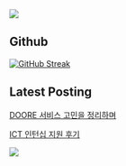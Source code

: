 <img src="https://capsule-render.vercel.app/api?type=waving&color=8B6D6D&height=150&section=header" />

## Github

[![GitHub Streak](https://streak-stats.demolab.com?user=JJimini&theme=onedark)](https://git.io/streak-stats)

## Latest Posting

[DOORE 서비스 고민을 정리하며](https://jjimini.github.io/posts/DOORE-%EC%84%9C%EB%B9%84%EC%8A%A4%EC%9D%98-%EA%B3%A0%EB%AF%BC%EC%9D%84-%EC%A0%95%EB%A6%AC%ED%95%98%EB%A9%B0/)

[ICT 인턴십 지원 후기](https://jjimini.github.io/posts/ICT-%EC%9D%B8%ED%84%B4-%EC%A7%80%EC%9B%90-%ED%9B%84%EA%B8%B0/)

<img src="https://capsule-render.vercel.app/api?type=waving&color=8B6D6D&height=150&section=footer" />

<!--
**JJimini/JJimini** is a ✨ _special_ ✨ repository because its `README.md` (this file) appears on your GitHub profile.

Here are some ideas to get you started:

- 🔭 I’m currently working on ...
- 🌱 I’m currently learning ...
- 👯 I’m looking to collaborate on ...
- 🤔 I’m looking for help with ...
- 💬 Ask me about ...
- 📫 How to reach me: ...
- 😄 Pronouns: ...
- ⚡ Fun fact: ...
-->
